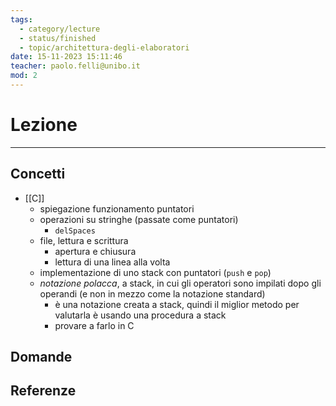 ```yaml
---
tags:
  - category/lecture
  - status/finished
  - topic/architettura-degli-elaboratori
date: 15-11-2023 15:11:46
teacher: paolo.felli@unibo.it
mod: 2
---
```

# Lezione
---
## Concetti
- [[C]]
	- spiegazione funzionamento puntatori
	- operazioni su stringhe (passate come puntatori)
		- `delSpaces`
	- file, lettura e scrittura
		- apertura e chiusura
		- lettura di una linea alla volta
	- implementazione di uno stack con puntatori (`push` e `pop`)
	- _notazione polacca_, a stack, in cui gli operatori sono impilati dopo gli operandi (e non in mezzo come la notazione standard)
		- è una notazione creata a stack, quindi il miglior metodo per valutarla è usando una procedura a stack
		- provare a farlo in C

## Domande

## Referenze
